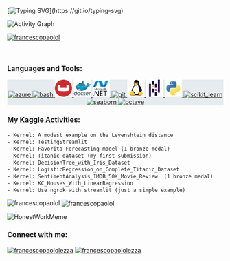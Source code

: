[![Typing SVG](https://readme-typing-svg.demolab.com?font=Fira+Code&size=16&duration=1000&pause=250&color=8ebf42&multiline=true&width=750&height=190&repeat=false&lines=I%E2%80%99m+a+Software+Engineer+Senior+Analyst.;I+am+specialized+in+Python+and+C%23%2C+with+a+strong+interest+in+AI.+;My+GitHub+showcases+projects+on+algorithm+implementations%2C+machine+learning%2C+;NLP%2C+and+Kubernetes%2FDocker.+Highlights+include+Monte+Carlo+methods%2C;sentiment+analysis%2C+and+statistical+concepts.;I+also+participate+in+Kaggle+competitions.;If+you+like+what+you+see+and+want+to+connect%2C+feel+free+to+reach+out!)](https://git.io/typing-svg)

![Activity Graph](https://github-readme-activity-graph.vercel.app/graph?username=francescopaolol&bg_color=0d1117&color=ffffff&line=00b3ff&point=f9fafa&area=true&hide_border=true)

<p align="left"> 
	<a href="https://github.com/ryo-ma/github-profile-trophy">
		<img src="https://github-profile-trophy.vercel.app/?username=francescopaolol" alt="francescopaolol" />
	</a> 
</p>

</br>

<h3 align="left"><b>Languages and Tools</b>:</h3>
<p align="center" style="background-size: cover; box-shadow: inset 0 0 0 1000px #e6ebef"> 
	<a href="https://azure.microsoft.com/en-in/" target="_blank" rel="noreferrer"> 
		<img src="https://www.vectorlogo.zone/logos/microsoft_azure/microsoft_azure-icon.svg" alt="azure" width="40" height="40"/> 
	</a> 
	<a href="https://www.gnu.org/software/bash/" target="_blank" rel="noreferrer"> 
		<img src="https://www.vectorlogo.zone/logos/gnu_bash/gnu_bash-icon.svg" alt="bash" width="40" height="40"/> 
	</a> 
	<a href="https://docs.couchbase.com/server/current/introduction/intro.html" target="_blank" rel="noreferrer"> 
		<img src="couchbase-logo.jpg" alt="couchbaseserver" width="40" height="40"/> 
	</a> 
	<a href="https://www.docker.com/" target="_blank" rel="noreferrer"> 
		<img src="https://raw.githubusercontent.com/devicons/devicon/master/icons/docker/docker-original-wordmark.svg" alt="docker" width="40" height="40"/> 
	</a> 
	<a href="https://dotnet.microsoft.com/" target="_blank" rel="noreferrer"> 
		<img src="https://raw.githubusercontent.com/devicons/devicon/master/icons/dot-net/dot-net-original-wordmark.svg" alt="dotnet" width="40" height="40"/> 
	</a> 
	<a href="https://git-scm.com/" target="_blank" rel="noreferrer"> 
		<img src="https://www.vectorlogo.zone/logos/git-scm/git-scm-icon.svg" alt="git" width="40" height="40"/> 
	</a> 
	<!-- <a href="https://kubernetes.io" target="_blank" rel="noreferrer"> 
		<img src="https://www.vectorlogo.zone/logos/kubernetes/kubernetes-icon.svg" alt="kubernetes" width="40" height="40"/> 
	</a> -->
	<a href="https://www.linux.org/" target="_blank" rel="noreferrer"> 
		<img src="https://raw.githubusercontent.com/devicons/devicon/master/icons/linux/linux-original.svg" alt="linux" width="40" height="40"/> 
	</a> 
	<!-- <a href="https://www.mongodb.com/" target="_blank" rel="noreferrer"> 
		<img src="https://raw.githubusercontent.com/devicons/devicon/master/icons/mongodb/mongodb-original-wordmark.svg" alt="mongodb" width="40" height="40"/> 
	</a> -->
	<!-- <a href="https://www.microsoft.com/en-us/sql-server" target="_blank" rel="noreferrer"> 
		<img src="https://www.svgrepo.com/show/303229/microsoft-sql-server-logo.svg" alt="mssql" width="40" height="40"/> 
	</a> -->
	<a href="https://pandas.pydata.org/" target="_blank" rel="noreferrer"> 
		<img src="https://raw.githubusercontent.com/devicons/devicon/2ae2a900d2f041da66e950e4d48052658d850630/icons/pandas/pandas-original.svg" alt="pandas" width="40" height="40"/> 
	</a> 
	<!-- <a href="https://postman.com" target="_blank" rel="noreferrer"> 
		<img src="https://www.vectorlogo.zone/logos/getpostman/getpostman-icon.svg" alt="postman" width="40" height="40"/> 
	</a> --> 
	<a href="https://www.python.org" target="_blank" rel="noreferrer"> 
		<img src="https://raw.githubusercontent.com/devicons/devicon/master/icons/python/python-original.svg" alt="python" width="40" height="40"/> 
	</a> 
	<a href="https://scikit-learn.org/" target="_blank" rel="noreferrer"> 
		<img src="https://upload.wikimedia.org/wikipedia/commons/0/05/Scikit_learn_logo_small.svg" alt="scikit_learn" width="40" height="40"/> 
	</a> 
	<a href="https://seaborn.pydata.org/" target="_blank" rel="noreferrer"> 
		<img src="https://seaborn.pydata.org/_images/logo-mark-lightbg.svg" alt="seaborn" width="40" height="40"/> 
	</a> 
	<!-- <a href="https://www.sqlite.org/" target="_blank" rel="noreferrer"> 
		<img src="https://www.vectorlogo.zone/logos/sqlite/sqlite-icon.svg" alt="sqlite" width="40" height="40"/> 
	</a> --> 
	<a href="https://github.com/gnu-octave" target="_blank" rel="noreferrer"> 
		<img src="https://avatars.githubusercontent.com/u/5480630?s=200&v=4" alt="octave" width="40" height="40"/>
	</a> 
</p>

<h3 align="left"><b> My Kaggle Activities</b>:</h3>

	- Kernel: A modest example on the Levenshtein distance
	- Kernel: TestingStreamlit
	- Kernel: Favorita Forecasting model (1 bronze medal)
	- Kernel: Titanic dataset (my first submission)
	- Kernel: DecisionTree_with_Iris_Dataset
	- Kernel: LogisticRegression_on_Complete_Titanic_Dataset
	- Kernel: SentimentAnalysis_IMDB_50K_Movie_Review  (1 bronze medal)
	- Kernel: KC_Houses_With_LinearRegression
	- Kernel: Use ngrok with streamlit (just a simple example)

<p><img align="left" src="https://github-readme-stats.vercel.app/api/top-langs?username=francescopaolol&show_icons=true&theme=dark&locale=en&layout=compact" alt="francescopaolol" /></p>

<p>&nbsp;<img align="center" src="https://github-readme-stats.vercel.app/api?username=francescopaolol&show_icons=true&theme=dark&locale=en" alt="francescopaolol" /></p>

<!-- see https://github.com/marketplace/actions/generate-snake-game-from-github-contribution-grid
	![Snake animation](https://github.com/FrancescoPaoloL/FrancescoPaoloL/github-contribution-grid-snake.svg)
-->

![HonestWorkMeme](https://github.com/user-attachments/assets/76fec329-0af3-469b-b70a-e1b1c8eaa731)

<h3 align="left">Connect with me:</h3>
<p align="left"></p>
<a href="https://www.linkedin.com/in/francescopl/" target="blank"><img align="center" src="https://raw.githubusercontent.com/rahuldkjain/github-profile-readme-generator/master/src/images/icons/Social/linked-in-alt.svg" alt="francescopaololezza" height="20" width="30" /></a>
<a href="https://www.kaggle.com/francescopaolol" target="blank"><img align="center" src="https://raw.githubusercontent.com/rahuldkjain/github-profile-readme-generator/master/src/images/icons/Social/kaggle.svg" alt="francescopaololezza" height="20" width="30" /></a>

<!--
**FrancescoPaoloL/FrancescoPaoloL** is a ✨ _special_ ✨ repository because its `README.md` (this file) appears on your GitHub profile.

Here are some ideas to get you started:

- 🔭 I’m currently working on ...
- 🌱 I’m currently learning ...
- 👯 I’m looking to collaborate on ...
- 🤔 I’m looking for help with ...
- 💬 Ask me about ...
- 📫 How to reach me: ...
- 😄 Pronouns: ...
- ⚡ Fun fact: ...
-->
